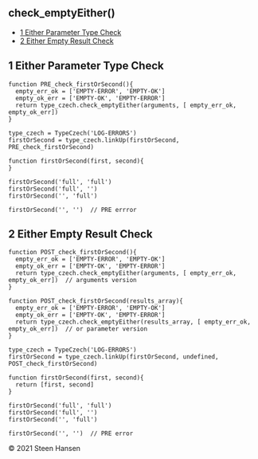 

## check_emptyEither()

  -  [1 Either Parameter Type Check](#either-empty-parameter-check)
  -  [2 Either Empty Result Check](#either-empty-result-check)

## 1 Either Parameter Type Check<a name="either-empty-parameter-check"></a>
  
```
function PRE_check_firstOrSecond(){
  empty_err_ok = ['EMPTY-ERROR', 'EMPTY-OK']
  empty_ok_err = ['EMPTY-OK', 'EMPTY-ERROR']
  return type_czech.check_emptyEither(arguments, [ empty_err_ok, empty_ok_err])
}

type_czech = TypeCzech('LOG-ERRORS')
firstOrSecond = type_czech.linkUp(firstOrSecond, PRE_check_firstOrSecond) 

function firstOrSecond(first, second){
}

firstOrSecond('full', 'full')  
firstOrSecond('full', '')  
firstOrSecond('', 'full')  

firstOrSecond('', '')  // PRE errror

```

## 2 Either Empty Result Check<a name="either-empty-result-check"></a>
  
```
function POST_check_firstOrSecond(){
  empty_err_ok = ['EMPTY-ERROR', 'EMPTY-OK']
  empty_ok_err = ['EMPTY-OK', 'EMPTY-ERROR']
  return type_czech.check_emptyEither(arguments, [ empty_err_ok, empty_ok_err])  // arguments version
}
```
```
function POST_check_firstOrSecond(results_array){
  empty_err_ok = ['EMPTY-ERROR', 'EMPTY-OK']
  empty_ok_err = ['EMPTY-OK', 'EMPTY-ERROR']
  return type_czech.check_emptyEither(results_array, [ empty_err_ok, empty_ok_err])  // or parameter version
}

type_czech = TypeCzech('LOG-ERRORS')
firstOrSecond = type_czech.linkUp(firstOrSecond, undefined, POST_check_firstOrSecond) 

function firstOrSecond(first, second){
  return [first, second]
}

firstOrSecond('full', 'full')  
firstOrSecond('full', '')  
firstOrSecond('', 'full')  

firstOrSecond('', '')  // PRE error
```



&copy; 2021 Steen Hansen

